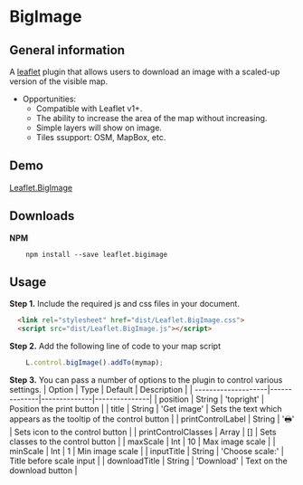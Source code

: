# BigImage

## General information

A [leaflet](http://www.leafletjs.com) plugin that allows users to download an image with a scaled-up version of the visible map.
* Opportunities:
  - Compatible with Leaflet v1+.
  - The ability to increase the area of the map without increasing.
  - Simple layers will show on image.
  - Tiles ssupport: OSM, MapBox, etc.
  
## Demo
[Leaflet.BigImage](https://pasichnykvasyl.github.io/Leaflet.BigImage/)

## Downloads
**NPM**
````
	npm install --save leaflet.bigimage
````

## Usage

**Step 1.** Include the required js and css files in your document.

```html
  <link rel="stylesheet" href="dist/Leaflet.BigImage.css">
  <script src="dist/Leaflet.BigImage.js"></script>
```

**Step 2.** Add the following line of code to your map script

``` js
	L.control.bigImage().addTo(mymap);
```

**Step 3.**
You can pass a number of options to the plugin to control various settings.
| Option              | Type         | Default      | Description   |
| --------------------|--------------|--------------|---------------|
| position            | String       | 'topright'   | Position the print button |
| title               | String       | 'Get image'  | Sets the text which appears as the tooltip of the control button |
| printControlLabel   | String       | '&#128438;'  | Sets icon to the control button |
| printControlClasses | Array        | []           | Sets classes to the control button |
| maxScale            | Int          | 10           | Max image scale |
| minScale            | Int          | 1            | Min image scale |
| inputTitle          | String       | 'Choose scale:'  | Title before scale input |
| downloadTitle       | String       | 'Download'  | Text on the download button |
